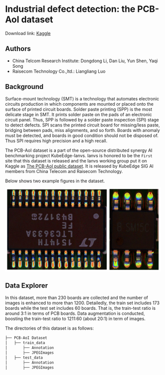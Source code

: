 # Industrial defect detection: the PCB-AoI dataset 

Download link: [Kaggle](https://www.kaggle.com/datasets/kubeedgeianvs/pcb-aoi)

## Authors
- China Telcom Research Institute: Dongdong Li, Dan Liu, Yun Shen, Yaqi Song 
- Raisecom Technology Co.,ltd.: Liangliang Luo

## Background
Surface-mount technology (SMT) is a technology that automates electronic circuits production in which components are mounted or placed onto the surface of printed circuit boards. Solder paste printing (SPP) is the most delicate stage in SMT. It prints solder paste on the pads of an electronic circuit panel. Thus, SPP is followed by a solder paste inspection (SPI) stage to detect defects. SPI scans the printed circuit board for missing/less paste, bridging between pads, miss alignments, and so forth. Boards with anomaly must be detected, and boards in good condition should not be disposed of. Thus SPI requires high precision and a high recall. 

The PCB-AoI dataset is a part of the open-source distributed synergy AI benchmarking project KubeEdge-Ianvs.  Ianvs is honored to be the ``First`` site that this dataset is released and the Ianvs working group put it on Kaggle as [The PCB-AoI public dataset](https://www.kaggle.com/datasets/kubeedgeianvs/pcb-aoi). It is released by KubeEdge SIG AI members from China Telecom and Raisecom Technology. 

Below shows two example figures in the dataset. 

![](images/PCB-AoI_example.png)


## Data Explorer
In this dataset, more than 230 boards are collected and the number of images is enhanced to more than 1200. Detailedly, the train set includes 173 boards while the test set includes 60 boards. That is, the train-test ratio is around 3:1 in terms of PCB boards. Data augmentation is conducted, boosting the train-test ratio to 1211:60 (about 20:1) in term of images.

The directories of this dataset is as follows: 
```
├── PCB-AoI Dataset
│   ├── train_data
│       ├── Annotation
│       ├── JPEGImages
│   ├── test_data
│       ├── Annotation
│       ├── JPEGImages
```

